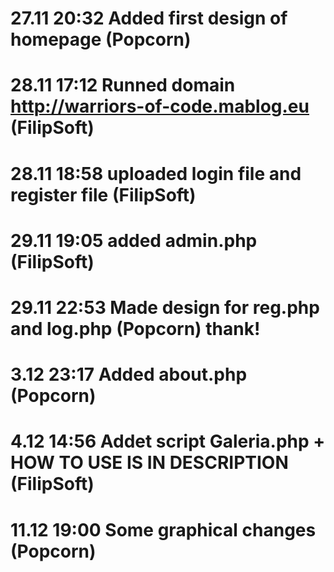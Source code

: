 # 27.11 20:32 Added first design of homepage (Popcorn)
# 28.11 17:12 Runned domain http://warriors-of-code.mablog.eu (FilipSoft)
# 28.11 18:58 uploaded login file and register file (FilipSoft)
# 29.11 19:05 added admin.php (FilipSoft)
# 29.11 22:53 Made design for reg.php and log.php (Popcorn) thank!
# 3.12 23:17 Added about.php (Popcorn)
# 4.12 14:56 Addet script Galeria.php + HOW TO USE IS IN DESCRIPTION (FilipSoft) 
# 11.12 19:00 Some graphical changes (Popcorn)
